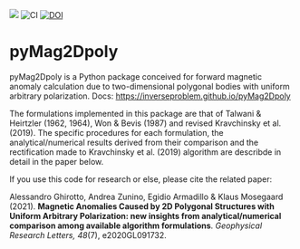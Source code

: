 [![](https://img.shields.io/badge/docs-dev-blue.svg)](https://inverseproblem.github.io/pyMag2Dpoly)
![CI](https://github.com/inverseproblem/pyMag2Dpoly/workflows/CI/badge.svg)
[![DOI](https://zenodo.org/badge/301731802.svg)](https://zenodo.org/badge/latestdoi/301731802)


# pyMag2Dpoly #

pyMag2Dpoly is a Python package conceived for forward magnetic anomaly calculation due to two-dimensional polygonal bodies with uniform arbitrary polarization. Docs: https://inverseproblem.github.io/pyMag2Dpoly

The formulations implemented in this package are that of Talwani & Heirtzler (1962, 1964), Won & Bevis (1987) and revised Kravchinsky et al. (2019). The specific procedures for each formulation, the analytical/numerical results derived from their comparison and the rectification made to Kravchinsky et al. (2019) algorithm are describde in detail in the paper below.

If you use this code for research or else, please cite the related paper:

Alessandro Ghirotto, Andrea Zunino, Egidio Armadillo & Klaus Mosegaard (2021). **Magnetic Anomalies Caused by 2D Polygonal Structures with Uniform Arbitrary Polarization: new insights from analytical/numerical comparison among available algorithm formulations**. *Geophysical Research Letters, 48*(7), e2020GL091732.




